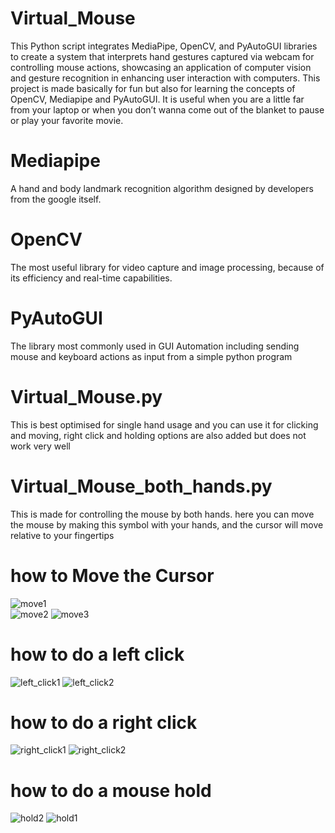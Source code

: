 # Virtual_Mouse
This Python script integrates MediaPipe, OpenCV, and PyAutoGUI libraries to create a system that interprets hand gestures captured via webcam for controlling mouse actions, showcasing an application of computer vision and gesture recognition in enhancing user interaction with computers.
This project is made basically for fun but also for learning the concepts of OpenCV, Mediapipe and PyAutoGUI.
It is useful when you are a little far from your laptop or when you don’t wanna come out of the blanket to pause or play your favorite movie.
# Mediapipe
A hand and body landmark recognition algorithm designed by developers from the google itself.
# OpenCV
The most useful library for video capture and image processing, because of its efficiency and real-time capabilities.
# PyAutoGUI
The library most commonly used in GUI Automation including sending mouse and keyboard actions as input from a simple python program
# Virtual_Mouse.py
  This is best optimised for single hand usage and you can use it for clicking and moving, right click and holding options are also added but does not work very well
  
# Virtual_Mouse_both_hands.py
  This is made for controlling the mouse by both hands. here you can move the mouse by making this symbol with your hands, and the cursor will move relative to your fingertips
  # how to Move the Cursor
  ![move1](https://github.com/user-attachments/assets/03c408b2-35c3-4810-940f-a8f8883fdba1)  
  ![move2](https://github.com/user-attachments/assets/7f246bdf-48e3-4c6f-8085-ac74c77de87d)
  ![move3](https://github.com/user-attachments/assets/d1bc4d2f-4c21-4249-a35c-421c8b956029)
  # how to do a left click
  ![left_click1](https://github.com/user-attachments/assets/9017ee24-fde6-4b21-a612-8e26d5e91ffa)
  ![left_click2](https://github.com/user-attachments/assets/4838e309-7f85-4e02-a974-73c2501eab21)
  # how to do a right click
  ![right_click1](https://github.com/user-attachments/assets/68760e7d-228d-4025-82c6-a01a233c4c55)
  ![right_click2](https://github.com/user-attachments/assets/76021817-3db0-4661-90bf-25ca7a4d3177)
  # how to do a mouse hold
  ![hold2](https://github.com/user-attachments/assets/47d805f6-85f8-41a7-a081-89d22dab1df6)
  ![hold1](https://github.com/user-attachments/assets/9904c9ad-aa8a-4466-80e1-9ea3c8e7307a)

